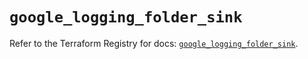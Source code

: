# `google_logging_folder_sink`

Refer to the Terraform Registry for docs: [`google_logging_folder_sink`](https://registry.terraform.io/providers/hashicorp/google/6.41.0/docs/resources/logging_folder_sink).
